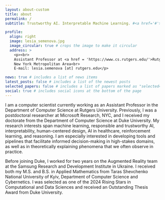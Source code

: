 ```yaml
---
layout: about-custom
title: about
permalink: /
subtitle: Trustworthy AI. Interpretable Machine Learning. #<a href='#'>Affiliations</a>. Address. Contacts. Moto. Etc.

profile:
  align: right
  image: lesia_semenova.jpg
  image_circular: true # crops the image to make it circular
  address: >
    <p><br>
    Assistant Professor at <a href = 'https://www.cs.rutgers.edu/'>Rutgers University </a><br>
    New York Metropolitan Area<br>
    E-mail: lesia.semenova [at] rutgers.edu</p>

news: true # includes a list of news items
latest_posts: false # includes a list of the newest posts
selected_papers: false # includes a list of papers marked as "selected={true}"
social: true # includes social icons at the bottom of the page
---
```


<!--I am a computer scientist currently working as an Assitant Professor at the Department of Computer Science at Rutgers University. Prior, I was a postdoctoral researcher at Microsoft Research, NYC and received my doctorate from the Computer Science Department at Duke University. My research interests span machine learning, responsible and trustworthy AI, interpretability, human-centered design, AI in healthcare, reinforcement learning, and reasoning. I am especially interested in developing tools and pipelines to facilitate informed decision-making in high-stakes decision domains, as well as theoretically explaining phenomena that we often observe in practice.

Before joining Duke, I worked for two years on the Augmented Reality team at Samsung Research and Development Institute Ukraine. I received my M.S. and B.S. in Applied Mathematics from the Taras Shevchenko National University of Kyiv, Department of Computer Science and Cybernetics. I was selected as one of the 2024 Rising Stars in Computational and Data Sciences and received outstanding thesis rewards from Duke University.-->

I am a computer scientist currently working as an Assistant Professor in the Department of Computer Science at Rutgers University. Previously, I was a postdoctoral researcher at Microsoft Research, NYC, and I received my doctorate from the Department of Computer Science at Duke University. My research interests span machine learning, responsible and trustworthy AI, interpretability, human-centered design, AI in healthcare, reinforcement learning, and reasoning. I am especially interested in developing tools and pipelines that facilitate informed decision-making in high-stakes domains, as well as in theoretically explaining phenomena that we often observe in practice.

Before joining Duke, I worked for two years on the Augmented Reality team at the Samsung Research and Development Institute in Ukraine. I received both my M.S. and B.S. in Applied Mathematics from Taras Shevchenko National University of Kyiv, Department of Computer Science and Cybernetics. I was selected as one of the 2024 Rising Stars in Computational and Data Sciences and received an Outstanding Thesis Award from Duke University.

<!--<p class="important-announcement">  I am currently recruiting students at Rutgers. If you're interested in collaborating or joining my group, please take a look at <a href="/prospective_students/">this page</a>.</p>-->

<!--Write your biography here. Tell the world about yourself. Link to your favorite [subreddit](http://reddit.com). You can put a picture in, too. The code is already in, just name your picture `prof_pic.jpg` and put it in the `img/` folder.

Put your address / P.O. box / other info right below your picture. You can also disable any of these elements by editing `profile` property of the YAML header of your `_pages/about.md`. Edit `_bibliography/papers.bib` and Jekyll will render your [publications page](/al-folio/publications/) automatically.

Link to your social media connections, too. This theme is set up to use [Font Awesome icons](https://fontawesome.com/) and [Academicons](https://jpswalsh.github.io/academicons/), like the ones below. Add your Facebook, Twitter, LinkedIn, Google Scholar, or just disable all of them.-->
